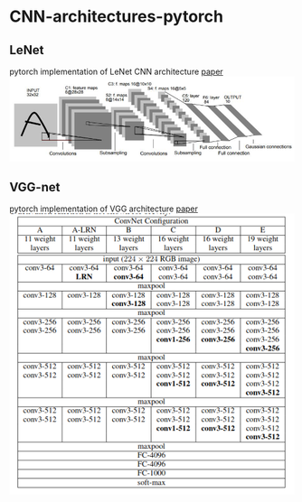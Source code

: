 # CNN-architectures-pytorch
## LeNet
pytorch implementation of LeNet CNN architecture <a href=http://vision.stanford.edu/cs598_spring07/papers/Lecun98.pdf>paper</a>
 <img src="img/LeNet_Original_Image_48T74Lc.jpg" alt="LeNet architecture">
## VGG-net
pytorch implementation of VGG architecture <a href=https://arxiv.org/abs/1409.1556 >paper</a>
<img src="img/vgg.png" alt="VGG architecture">

